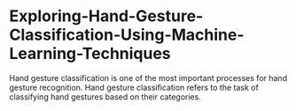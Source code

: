 # Exploring-Hand-Gesture-Classification-Using-Machine-Learning-Techniques
Hand gesture classification is one of the most important processes for hand gesture recognition. Hand gesture classification refers to the task of classifying hand gestures based on their categories.
